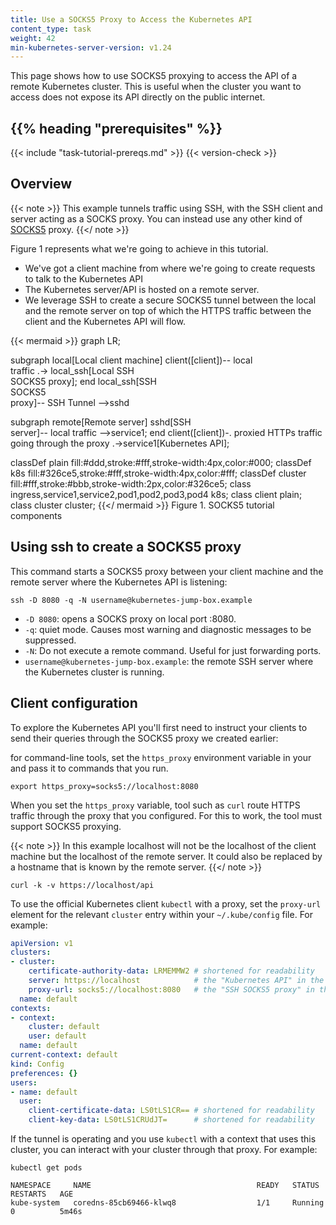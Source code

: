 ```yaml
---
title: Use a SOCKS5 Proxy to Access the Kubernetes API
content_type: task
weight: 42
min-kubernetes-server-version: v1.24
---
```


<!-- overview -->
This page shows how to use SOCKS5 proxying to access the API of a remote Kubernetes cluster.
This is useful when the cluster you want to access does not expose its API directly on the public internet.

## {{% heading "prerequisites" %}}

{{< include "task-tutorial-prereqs.md" >}} {{< version-check >}}

<!-- steps -->

## Overview

{{< note >}}
This example tunnels traffic using SSH, with the SSH client and server acting as a SOCKS proxy.
You can instead use any other kind of [SOCKS5](https://en.wikipedia.org/wiki/SOCKS#SOCKS5) proxy.
{{</ note >}}

Figure 1 represents what we're going to achieve in this tutorial.

* We've got a client machine from where we're going to create requests to talk to the Kubernetes API
* The Kubernetes server/API is hosted on a remote server.
* We leverage SSH to create a secure SOCKS5 tunnel between the local and the remote server on top of which the HTTPS traffic between the client and the Kubernetes API will flow.

{{< mermaid >}}
graph LR;

  subgraph local[Local client machine]
  client([client])-- local <br> traffic .->  local_ssh[Local SSH <br> SOCKS5 proxy];
  end
  local_ssh[SSH <br>SOCKS5 <br> proxy]-- SSH Tunnel -->sshd
  
  subgraph remote[Remote server]
  sshd[SSH <br> server]-- local traffic -->service1;
  end
  client([client])-. proxied HTTPs traffic <br> going through the proxy .->service1[Kubernetes API];

  classDef plain fill:#ddd,stroke:#fff,stroke-width:4px,color:#000;
  classDef k8s fill:#326ce5,stroke:#fff,stroke-width:4px,color:#fff;
  classDef cluster fill:#fff,stroke:#bbb,stroke-width:2px,color:#326ce5;
  class ingress,service1,service2,pod1,pod2,pod3,pod4 k8s;
  class client plain;
  class cluster cluster;
{{</ mermaid >}}
Figure 1. SOCKS5 tutorial components

## Using ssh to create a SOCKS5 proxy

This command starts a SOCKS5 proxy between your client machine and the remote server where the Kubernetes API is listening:

```shell
ssh -D 8080 -q -N username@kubernetes-jump-box.example
```

* `-D 8080`: opens a SOCKS proxy on local port :8080.
* `-q`: quiet mode. Causes most warning and diagnostic messages to be suppressed.
* `-N`: Do not execute a remote command. Useful for just forwarding ports.
* `username@kubernetes-jump-box.example`: the remote SSH server where the Kubernetes cluster is running.

## Client configuration

To explore the Kubernetes API you'll first need to instruct your clients to send their queries through the SOCKS5 proxy we created earlier:

for command-line tools, set the `https_proxy` environment variable in your and pass it to commands that you run.

```shell
export https_proxy=socks5://localhost:8080
```

When you set the `https_proxy` variable, tool such as `curl` route HTTPS traffic through the proxy that you configured.
For this to work, the tool must support SOCKS5 proxying.

{{< note >}}
In this example localhost will not be the localhost of the client machine but the localhost of the remote server.
It could also be replaced by a hostname that is known by the remote server.
{{</ note >}}

```shell
curl -k -v https://localhost/api
```

To use the official Kubernetes client `kubectl` with a proxy, set the `proxy-url` element for the relevant `cluster` entry within  your `~/.kube/config` file. For example:

```yaml
apiVersion: v1
clusters:
- cluster:
    certificate-authority-data: LRMEMMW2 # shortened for readability 
    server: https://localhost            # the "Kubernetes API" in the diagram above
    proxy-url: socks5://localhost:8080   # the "SSH SOCKS5 proxy" in the diagram above
  name: default
contexts:
- context:
    cluster: default
    user: default
  name: default
current-context: default
kind: Config
preferences: {}
users:
- name: default
  user:
    client-certificate-data: LS0tLS1CR== # shortened for readability
    client-key-data: LS0tLS1CRUdJT=      # shortened for readability
```

If the tunnel is operating and you use `kubectl` with a context that uses this cluster, you can interact with your cluster through that proxy. For example:

```shell
kubectl get pods
```

```console
NAMESPACE     NAME                                     READY   STATUS      RESTARTS   AGE
kube-system   coredns-85cb69466-klwq8                  1/1     Running     0          5m46s
```
